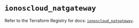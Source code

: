 # `ionoscloud_natgateway`

Refer to the Terraform Registry for docs: [`ionoscloud_natgateway`](https://registry.terraform.io/providers/ionos-cloud/ionoscloud/6.6.8/docs/resources/natgateway).
